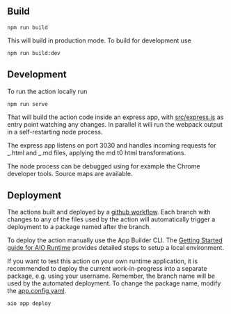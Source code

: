 ## Build

```
npm run build
```

This will build in production mode. To build for development use

```
npm run build:dev
```

## Development

To run the action locally run

```
npm run serve
```

That will build the action code inside an express app, with [src/express.js](src/express.js) as entry point watching any changes. In parallel it will run the webpack output in a self-restarting node process.

The express app listens on port 3030 and handles incoming requests for _.html and _.md files, applying the md t0 html transformations.

The node process can be debugged using for example the Chrome developer tools. Source maps are available.

## Deployment

The actions built and deployed by a [github workflow](../../.github/workflows/deploy-action.yaml). Each branch with changes to any of the files used by the action will automatically trigger a deployment to a package named after the branch.

To deploy the action manually use the App Builder CLI. The [Getting Started guide for AIO Runtime](https://developer.adobe.com/runtime/docs/guides/getting-started/setup/#creating-a-namespace-and-retrieving-the-credentials) provides detailed steps to setup a local environment.

If you want to test this action on your own runtime application, it is recommended to deploy the current work-in-progress into a separate package, e.g. using your username. Remember, the branch name will be used by the automated deployment. To change the package name, modify the [app.config.yaml](./app.config.yaml).

```
aio app deploy
```
